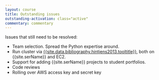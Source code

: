 ```yaml
---
layout: course
title: Outstanding issues
outstanding-activation: class="active"
commentary: commentary
---
```

Issues that still need to be resolved:

* Team selection. Spread the Python expertise around.
* Run cluster via [{{site.data.bibliography.hintjens2013.tooltitle}}]({{site.data.bibliography.hintjens2013.url}}), both on {{site.serName}} and EC2.
* Support for adding {{site.serName}} projects to student portfolios.
* Code reviews
* Rolling over AWS access key and secret key
